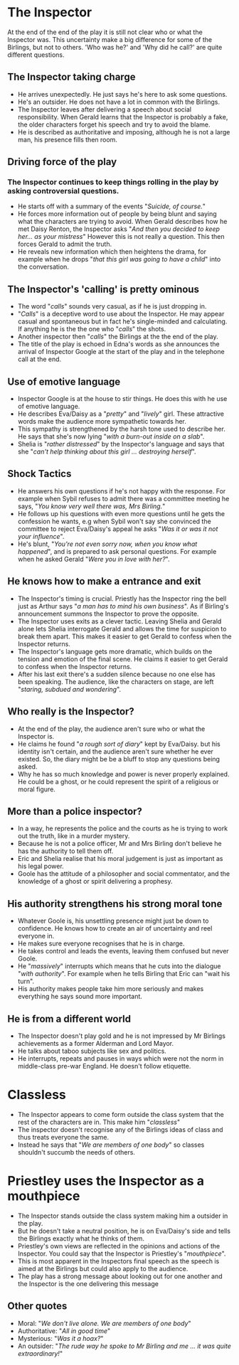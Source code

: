 # The Inspector

At the end of the end of the play it is still not clear who or what the Inspector was. This uncertainty make a big difference for some of the Birlings, but not to others. 'Who was he?' and 'Why did he call?' are quite different questions.

## The Inspector taking charge

- He arrives unexpectedly. He just says he's here to ask some questions.
- He's an outsider. He does not have a lot in common with the Birlings.
- The Inspector leaves after delivering a speech about social responsibility. When Gerald learns that the Inspector is probably a fake, the older characters forget his speech and try to avoid the blame.
- He is described as authoritative and imposing, although he is not a large man, his presence fills then room.

## Driving force of the play

### The Inspector continues to keep things rolling in the play by asking controversial questions.

- He starts off with a summary of the events "_Suicide, of course._"
- He forces more information out of people by being blunt and saying what the characters are trying to avoid. When Gerald describes how he met Daisy Renton, the Inspector asks "_And then you decided to keep her... as your mistress_" However this is not really a question. This then forces Gerald to admit the truth.
- He reveals new information which then heightens the drama, for example when he drops "_that this girl was going to have a child_" into the conversation.

## The Inspector's 'calling' is pretty ominous

- The word "_calls_" sounds very casual, as if he is just dropping in.
- "_Calls_" is a deceptive word to use about the Inspector. He may appear casual and spontaneous but in fact he's single-minded and calculating. If anything he is the the one who "_calls_" the shots.
- Another inspector then "_calls_" the Birlings at the the end of the play.
- The title of the play is echoed in Edna's words as she announces the arrival of Inspector Google at the start of the play and in the telephone call at the end.

## Use of emotive language

- Inspector Google is at the house to stir things. He does this with he use of emotive language.
- He describes Eva/Daisy as a "_pretty_" and "_lively_" girl. These attractive words make the audience more sympathetic towards her.
- This sympathy is strengthened by the harsh tone used to describe her. He says that she's now lying "_with a burn-out inside on a slab_".
- Shelia is "_rather distressed_" by the Inspector's language and says that she "*can't help thinking about this girl ... destroying herself*".

## Shock Tactics

- He answers his own questions if he's not happy with the response. For example when Sybil refuses to admit there was a committee meeting he says, "_You know very well there was, Mrs Birling._"
- He follows up his questions with even more questions until he gets the confession he wants, e.g when Sybil won't say she convinced the committee to reject Eva/Daisy's appeal he asks "_Was it or was it not your influence_".
- He's blunt, "_You're not even sorry now, when you know what happened_", and is prepared to ask personal questions. For example when he asked Gerald "_Were you in love with her?_".

## He knows how to make a entrance and exit

- The Inspector's timing is crucial. Priestly has the Inspector ring the bell just as Arthur says "_a man has to mind his own business_". As if Birling's announcement summons the Inspector to prove the opposite.
- The Inspector uses exits as a clever tactic. Leaving Shelia and Gerald alone lets Shelia interrogate Gerald and allows the time for suspicion to break them apart. This makes it easier to get Gerald to confess when the Inspector returns.
- The Inspector's language gets more dramatic, which builds on the tension and emotion of the final scene. He claims it easier to get Gerald to confess when the Inspector returns.
- After his last exit there's a sudden silence because no one else has been speaking. The audience, like the characters on stage, are left "_staring, subdued and wondering_".

## Who really is the Inspector?

- At the end of the play, the audience aren't sure who or what the Inspector is.
- He claims he found "_a rough sort of diary_" kept by Eva/Daisy. but his identity isn't certain, and the audience aren't sure whether he ever existed. So, the diary might be be a bluff to stop any questions being asked.
- Why he has so much knowledge and power is never properly explained. He could be a ghost, or he could represent the spirit of a religious or moral figure.

## More than a police inspector?

- In a way, he represents the police and the courts as he is trying to work out the truth, like in a murder mystery.
- Because he is not a police officer, Mr and Mrs Birling don't believe he has the authority to tell them off.
- Eric and Shelia realise that his moral judgement is just as important as his legal power.
- Goole has the attitude of a philosopher and social commentator, and the knowledge of a ghost or spirit delivering a prophesy.

## His authority strengthens his strong moral tone

- Whatever Goole is, his unsettling presence might just be down to confidence. He knows how to create an air of uncertainty and reel everyone in.
- He makes sure everyone recognises that he is in charge.
- He takes control and leads the events, leaving them confused but never Goole.
- He "_massively_" interrupts which means that he cuts into the dialogue "_with authority_". For example when he tells Birling that Eric can "wait his turn".
- His authority makes people take him more seriously and makes everything he says sound more important.

## He is from a different world

- The Inspector doesn't play gold and he is not impressed by Mr Birlings achievements as a former Alderman and Lord Mayor.
- He talks about taboo subjects like sex and politics.
- He interrupts, repeats and pauses in ways which were not the norm in middle-class pre-war England. He doesn't follow etiquette.

# Classless

- The Inspector appears to come form outside the class system that the rest of the characters are in. This make him "_classless_"
- The inspector doesn't recognise any of the Birlings ideas of class and thus treats everyone the same.
- Instead he says that "_We are members of one body_" so classes shouldn't succumb the needs of others.

# Priestley uses the Inspector as a mouthpiece

- The Inspector stands outside the class system making him a outsider in the play.
- But he doesn't take a neutral position, he is on Eva/Daisy's side and tells the Birlings exactly what he thinks of them.
- Priestley's own views are reflected in the opinions and actions of the Inspector. You could say that the Inspector is Priestley's "_mouthpiece_".
- This is most apparent in the Inspectors final speech as the speech is aimed at the Birlings but could also apply to the audience.
- The play has a strong message about looking out for one another and the Inspector is the one delivering this message

## Other quotes

- Moral: "_We don't live alone. We are members of one body_"
- Authoritative: "_All in good time_"
- Mysterious: "_Was it a hoax?_"
- An outsider: "_The rude way he spoke to Mr Birling and me ... it was quite extraordinary!_"
